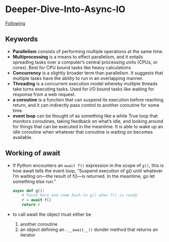 # Deeper-Dive-Into-Async-IO

[Following](https://realpython.com/async-io-python/)

## Keywords

- **Parallelism** consists of performing multiple operations at the same time.
- **Multiprocessing** is a means to effect parallelism, and it entails spreading tasks over a computer’s central processing units (CPUs, or cores). Best for CPU bound tasks like heavy calculations
- **Concurrency** is a slightly broader term than parallelism. It suggests that multiple tasks have the ability to run in an overlapping manner.
- **Threading** is a concurrent execution model whereby multiple threads take turns executing tasks. Used for I/O bound tasks like waiting for response from a web request.
- **a coroutine** is a function that can suspend its execution before reaching return, and it can indirectly pass control to another coroutine for some time.
- **event loop** can be thought of as something like a while True loop that monitors coroutines, taking feedback on what’s idle, and looking around for things that can be executed in the meantime. It is able to wake up an idle coroutine when whatever that coroutine is waiting on becomes available.

## Working of await

- If Python encounters an `await f()` expression in the scope of `g()`, this is how await tells the event loop, “Suspend execution of g() until whatever I’m waiting on—the result of f()—is returned. In the meantime, go let something else run.”

    ```py
    async def g():
        # Pause here and come back to g() when f() is ready
        r = await f()
        return r
    ```

- to call await the object must either be
    1. another coroutine
    2. an object defining an `.__await__()` dunder method that returns an iterator
